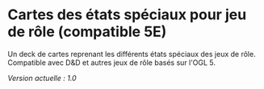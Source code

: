 # Cartes des états spéciaux pour jeu de rôle (compatible 5E)

Un deck de cartes reprenant les différents états spéciaux des jeux de rôle.
Compatible avec D&D et autres jeux de rôle basés sur l'OGL 5.

_Version actuelle : 1.0_
